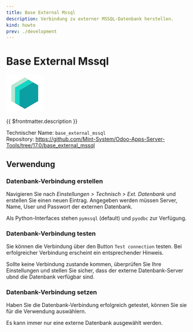 ```yaml
---
title: Base External Mssql
description: Verbindung zu externer MSSQL-Datenbank herstellen.
kind: howto
prev: ./development
---
```

# Base External Mssql
![](attachments/icons_odoo_mint_system.png)

{{ $frontmatter.description }}

Technischer Name: `base_external_mssql`\
Repository: <https://github.com/Mint-System/Odoo-Apps-Server-Tools/tree/17.0/base_external_mssql>

## Verwendung

### Datenbank-Verbindung erstellen

Navigieren Sie nach *Einstellungen > Technisch > Ext. Datenbank* und erstellen Sie einen neuen Eintrag.
Angegeben werden müssen Server, Name, User und Passwort der externen Datenbank.

Als Python-Interfaces stehen `pymssql` (default) und `pyodbc` zur Verfügung.


### Datenbank-Verbindung testen

Sie können die Verbindung über den Button `Test connection` testen. Bei erfolgreicher Verbindung erscheint ein entsprechender Hinweis.

Sollte keine Verbindung zustande kommen, überprüfen Sie Ihre Einstellungen und stellen Sie sicher, dass der externe Datenbank-Server ubnd die Datenbank verfügbar sind.


### Datenbank-Verbindung setzen

Haben Sie die Datenbank-Verbindung erfolgreich getestet, können Sie sie für die Verwendung auswählern.

Es kann immer nur eine externe Datenbank ausgewählt werden.
